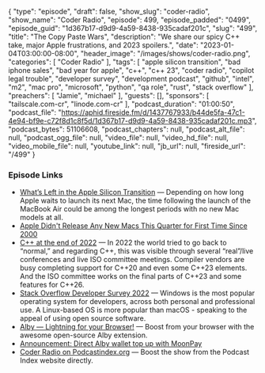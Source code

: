 {
  "type": "episode",
  "draft": false,
  "show_slug": "coder-radio",
  "show_name": "Coder Radio",
  "episode": 499,
  "episode_padded": "0499",
  "episode_guid": "1d367b17-d9d9-4a59-8438-935cadaf201c",
  "slug": "499",
  "title": "The Copy Paste Wars",
  "description": "We share our spicy C++ take, major Apple frustrations, and 2023 spoilers.",
  "date": "2023-01-04T03:00:00-08:00",
  "header_image": "/images/shows/coder-radio.png",
  "categories": [
    "Coder Radio"
  ],
  "tags": [
    "apple silicon transition",
    "bad iphone sales",
    "bad year for apple",
    "c++",
    "c++ 23",
    "coder radio",
    "copilot legal trouble",
    "developer survey",
    "development podcast",
    "github",
    "intel",
    "m2",
    "mac pro",
    "microsoft",
    "python",
    "qa role",
    "rust",
    "stack overflow"
  ],
  "preachers": [
    "Jamie",
    "michael"
  ],
  "guests": [],
  "sponsors": [
    "tailscale.com-cr",
    "linode.com-cr"
  ],
  "podcast_duration": "01:00:50",
  "podcast_file": "https://aphid.fireside.fm/d/1437767933/b44de5fa-47c1-4e94-bf9e-c72f8d1c8f5d/1d367b17-d9d9-4a59-8438-935cadaf201c.mp3",
  "podcast_bytes": 51106608,
  "podcast_chapters": null,
  "podcast_alt_file": null,
  "podcast_ogg_file": null,
  "video_file": null,
  "video_hd_file": null,
  "video_mobile_file": null,
  "youtube_link": null,
  "jb_url": null,
  "fireside_url": "/499"
}


### Episode Links

  * [What’s Left in the Apple Silicon Transition](https://512pixels.net/2022/12/whats-left-in-the-apple-silicon-transition/ "What’s Left in the Apple Silicon Transition") — Depending on how long Apple waits to launch its next Mac, the time following the launch of the MacBook Air could be among the longest periods with no new Mac models at all. 
  * [Apple Didn't Release Any New Macs This Quarter for First Time Since 2000](https://www.macrumors.com/2022/12/30/no-new-macs-for-first-time-since-2000/ "Apple Didn't Release Any New Macs This Quarter for First Time Since 2000")
  * [C++ at the end of 2022](https://www.cppstories.com/2022/cpp-status-2022/ "C++ at the end of 2022") — In 2022 the world tried to go back to “normal,” and regarding C++, this was visible through several “real”/live conferences and live ISO committee meetings. Compiler vendors are busy completing support for C++20 and even some C++23 elements. And the ISO committee works on the final parts of C++23 and some features for C++26.
  * [Stack Overflow Developer Survey 2022](https://survey.stackoverflow.co/2022/#section-most-popular-technologies-operating-system "Stack Overflow Developer Survey 2022") — Windows is the most popular operating system for developers, across both personal and professional use. A Linux-based OS is more popular than macOS - speaking to the appeal of using open source software. 
  * [Alby — Lightning for your Browser!](https://getalby.com/ "Alby — Lightning for your Browser!") — Boost from your browser with the awesome open-source Alby extension. 
  * [Announcement: Direct Alby wallet top up with MoonPay](https://blog.getalby.com/announcement-bitcoin-onramp-with-moonpay/ "Announcement: Direct Alby wallet top up with MoonPay")
  * [Coder Radio on Podcastindex.org](https://podcastindex.org/podcast/487548 "Coder Radio on Podcastindex.org") — Boost the show from the Podcast Index website directly.


